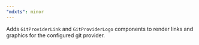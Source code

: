 ```yaml
---
"mdxts": minor
---
```


Adds `GitProviderLink` and `GitProviderLogo` components to render links and graphics for the configured git provider.
